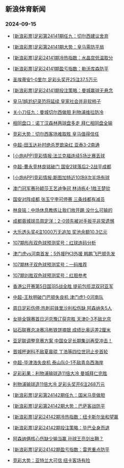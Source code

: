 ## 新浪体育新闻 
### 2024-09-15

+ [[新浪彩票]足彩第24141期任九：切尔西建议舍弃](https://sports.sina.com.cn/l/2024-09-14/doc-incpanuw1843160.shtml)

+ [[新浪彩票]足彩第24141期大势：皇马需防平局](https://sports.sina.com.cn/l/2024-09-14/doc-incpanuw1842403.shtml)

+ [[新浪彩票]足彩24141期冷热指数：水晶宫低温取分](https://sports.sina.com.cn/l/2024-09-14/doc-incpanuw1844103.shtml)

+ [[新浪彩票]足彩24141期盈亏指数：勒沃库森防平](https://sports.sina.com.cn/l/2024-09-14/doc-incpanuu5068078.shtml)

+ [圣埃蒂安1-0里尔 足彩头奖开25注37.5万元](https://sports.sina.com.cn/l/2024-09-14/doc-incpanuu5062489.shtml)

+ [[新浪彩票]足彩24141期投注策略：曼城赢球无悬念](https://sports.sina.com.cn/l/2024-09-14/doc-incpanuw1845593.shtml)

+ [皇马1尴尬纪录恐将延续 皇家社会并非软柿子](https://sports.sina.com.cn/l/2024-09-14/doc-incpahnw5186535.shtml)

+ [关小刀任九：曼城切尔西做胆 利物浦维拉防冷](https://sports.sina.com.cn/l/2024-09-14/doc-incpciyq5178066.shtml)

+ [相同盘口：诺丁汉森林两球盘多走 拜仁相同盘全输](https://sports.sina.com.cn/l/2024-09-14/doc-incpatau1776770.shtml)

+ [竞彩大势：切尔西客场难取胜 皇马值得信任](https://sports.sina.com.cn/l/2024-09-14/doc-incpanuy5313505.shtml)

+ [中超-田玉达补时绝杀罗歆染红 亚泰3-2南通](https://sports.sina.com.cn/china/j/2024-09-14/doc-incpcuqe4642240.shtml)

+ [[小炮APP]竞彩情报:法兰克福连续5场比赛丢球](https://sports.sina.com.cn/l/2024-09-14/doc-incpatau8548209.shtml)

+ [中超-曹永竞林良铭破门 国安2球落后2-2战平成都](https://sports.sina.com.cn/china/j/2024-09-14/doc-incpcuqh8294087.shtml)

+ [[小炮APP]竞彩情报:斯图加特近10场9次半场有球](https://sports.sina.com.cn/l/2024-09-14/doc-incpatau1788278.shtml)

+ [澳门冠军赛孙颖莎王艺迪争冠 林诗栋4-1胜王楚钦](https://sports.sina.com.cn/others/pingpang/2024-09-14/doc-incpcywe8195195.shtml)

+ [国安对阵成都 张玉宁李可停赛 三条线都有减员](https://sports.sina.com.cn/china/2024-09-14/doc-incpatas5012554.shtml)

+ [林良铭：中场休息教练让我们放开踢 没什么可输的](https://sports.sina.com.cn/china/j/2024-09-14/doc-incpcuqk5049448.shtml)

+ [成都蓉城球员周定洋：2-0领先被对手扳平非常遗憾](https://sports.sina.com.cn/china/j/2024-09-14/doc-incpcuqh8297998.shtml)

+ [大乐透头奖4注1000万无追加 奖池余额10.3亿元](https://sports.sina.com.cn/l/2024-09-14/doc-incpcuqh8312490.shtml)

+ [107期彤彤双色球预测奖号：红球连码分析](https://sports.sina.com.cn/l/2024-09-14/doc-incpccsn4862359.shtml)

+ [津门虎vs河南首发：5外援PK3外援 韩鹏飞巴顿先发](https://sports.sina.com.cn/china/j/2024-09-14/doc-incpcqhh4710367.shtml)

+ [107期林子双色球预测奖号：一码推荐](https://sports.sina.com.cn/l/2024-09-14/doc-incpccsn4860986.shtml)

+ [107期刘胜双色球预测奖号：红胆参考](https://sports.sina.com.cn/l/2024-09-14/doc-incpccsn4861410.shtml)

+ [香港公开赛第5日国羽5战全胜 提前包揽混双冠亚军](https://sports.sina.com.cn/others/badmin/2024-09-14/doc-incpcywa4537790.shtml)

+ [中超-王秋明破门巴顿失良机 津门虎1-0河南队](https://sports.sina.com.cn/china/j/2024-09-14/doc-incpcuqh8296538.shtml)

+ [周日足彩伤停:热刺前锋里沙利松伤缺 阿森纳失5人](https://sports.sina.com.cn/l/2024-09-14/doc-incpcqhk8304982.shtml)

+ [女排全锦赛首日沪京豫辽获完胜 天津0-3不敌北京](https://sports.sina.com.cn/others/volleyball/2024-09-14/doc-incpcywe8198363.shtml)

+ [钻石联赛总决赛冯彬铁饼摘银 成绩比奥运差2厘米](https://sports.sina.com.cn/others/athletics/2024-09-14/doc-incpccsq8469106.shtml)

+ [亚足联调整竞赛方案 中国女足长期集训再受冲击！](https://sports.sina.com.cn/china/2024-09-14/doc-incpatau1782160.shtml)

+ [晋城杯谢科不敌夏晨琨 丁浩等四位世冠止步首轮](https://sports.sina.com.cn/go/2024-09-14/doc-incpcqhh4730878.shtml)

+ [中超-毕津浩失良机 泰山队0-1不敌青岛西海岸](https://sports.sina.com.cn/china/2024-09-14/doc-incpataw5281597.shtml)

+ [足彩彩果：利物浦输球造11倍大冷 曼城拜仁完胜](https://sports.sina.com.cn/l/2024-09-15/doc-incpevzs4139911.shtml)

+ [利物浦输球造11倍大冷 足彩头奖开6注268万元](https://sports.sina.com.cn/l/2024-09-15/doc-incpevzs4139911.shtml)

+ [[新浪彩票]足彩第24142期任九：国米马竞做胆](https://sports.sina.com.cn/l/2024-09-15/doc-incpevzs4141986.shtml)

+ [[新浪彩票]足彩第24142期大势：巴萨客战防平](https://sports.sina.com.cn/l/2024-09-15/doc-incpevzw4690936.shtml)

+ [[新浪彩票]足彩24142期冷热指数：纽卡斯尔坐和望赢](https://sports.sina.com.cn/l/2024-09-15/doc-incpevzu0919881.shtml)

+ [[新浪彩票]足彩24142期投注策略：毕巴全身而退](https://sports.sina.com.cn/l/2024-09-15/doc-incpevzu0921055.shtml)

+ [阿森纳俩核心伤缺少输当赢 孙球王亮剑出鞘？](https://sports.sina.com.cn/l/2024-09-15/doc-incpertw1043867.shtml)

+ [[新浪彩票]足彩24142期盈亏指数：雷恩重点防平](https://sports.sina.com.cn/l/2024-09-15/doc-incpevzw4693207.shtml)

+ [竞彩大势：亚特兰大可信 纽卡客场有险](https://sports.sina.com.cn/l/2024-09-15/doc-incpevzw4695281.shtml)

